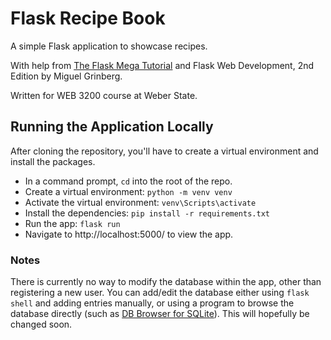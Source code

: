 # Flask Recipe Book

A simple Flask application to showcase recipes.

With help from [The Flask Mega Tutorial](https://courses.miguelgrinberg.com/p/flask-mega-tutorial) and Flask Web Development, 2nd Edition by Miguel Grinberg.

Written for WEB 3200 course at Weber State.

## Running the Application Locally
After cloning the repository, you'll have to create a virtual environment and install the packages.
* In a command prompt, `cd` into the root of the repo.
* Create a virtual environment: `python -m venv venv`
* Activate the virtual environment: `venv\Scripts\activate`
* Install the dependencies: `pip install -r requirements.txt`
* Run the app: `flask run`
* Navigate to http://localhost:5000/ to view the app.

### Notes
There is currently no way to modify the database within the app, other than registering a new user. You can add/edit the database either using `flask shell` and adding entries manually, or using a program to browse the database directly (such as [DB Browser for SQLite](https://sqlitebrowser.org/)). This will hopefully be changed soon.